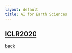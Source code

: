 ```yaml
---
layout: default
title: AI for Earth Sciences
---
```


## [ICLR2020](https://ai4earthscience.github.io/iclr-2020-workshop/)

[back](./)
